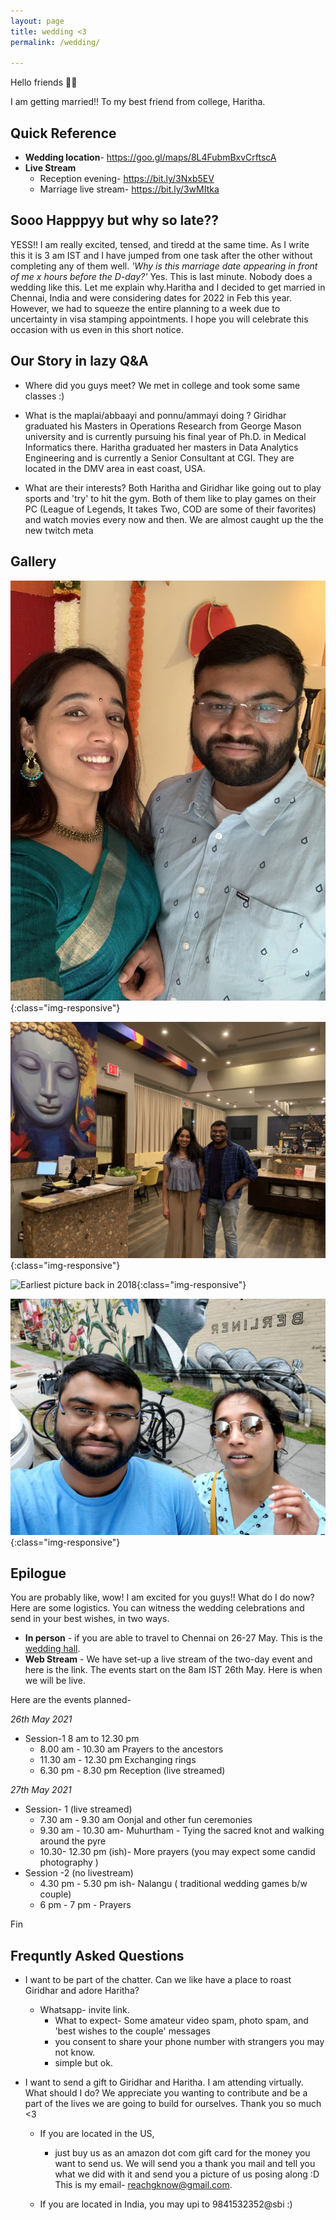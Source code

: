 ```yaml
---
layout: page
title: wedding <3
permalink: /wedding/

---
```


Hello friends 👋🏽

I am getting married!! To my best friend from college, Haritha.

## Quick Reference

* **Wedding location**- <https://goo.gl/maps/8L4FubmBxvCrftscA>
* **Live Stream**
  * Reception evening- <https://bit.ly/3Nxb5EV>
  * Marriage live stream- <https://bit.ly/3wMItka>

## Sooo Happpyy but why so late??

YESS!! I am really excited, tensed, and tiredd at the same time. As I write this it is 3 am IST and I have jumped from one task after the other without completing any of them well. *'Why is this marriage date appearing in front of me x hours before the D-day?'* Yes. This is last minute. Nobody does a wedding like this. Let me explain why.Haritha and I decided to get married in Chennai, India and were considering dates for 2022 in Feb this year. However, we had to squeeze the entire planning to a week due to uncertainty in visa stamping appointments. I hope you will celebrate this occasion with us even in this short notice.

## Our Story in lazy Q&A

* Where did you guys meet?
We met in college and took some same classes :)

* What is the maplai/abbaayi and ponnu/ammayi doing ?
Giridhar graduated his Masters in Operations Research from George Mason university and is currently pursuing his final year of Ph.D. in Medical Informatics there.
Haritha graduated her masters in Data Analytics Engineering and is currently a Senior Consultant at CGI. 
They are located in the DMV area in east coast, USA.

* What are their interests?
Both Haritha and Giridhar like going out to play sports and 'try' to hit the gym. Both of them like to play games on their PC (League of Legends, It takes Two, COD are some of their favorites) and watch movies every now and then. We are almost caught up the the new twitch meta

## Gallery

![Recently, about a month ago](assets/p1.jpg){:class="img-responsive"}

![Few months ago](/assets/p2.jpg){:class="img-responsive"}

![Earliest picture back in 2018](/assets/p4.png){:class="img-responsive"}

![while in DC](/assets/p5.jpg){:class="img-responsive"}

## Epilogue

You are probably like, wow! I am excited for you guys!! What do I do now? Here are some logistics.
You can witness the wedding celebrations and send in your best wishes, in two ways.

* **In person** - if you are able to travel to Chennai on 26-27 May. This is the [wedding hall](https://goo.gl/maps/8L4FubmBxvCrftscA).
* **Web Stream** - We have set-up a live stream of the two-day event and here is the link. The events start on the 8am IST 26th May. Here is when we will be live.

Here are the events planned-

*26th May 2021*

* Session-1 8 am to 12.30 pm
  * 8.00 am - 10.30 am Prayers to the ancestors
  * 11.30 am - 12.30 pm Exchanging rings
  * 6.30 pm - 8.30 pm Reception (live streamed)

*27th May 2021*

* Session- 1 (live streamed)
  * 7.30 am - 9.30 am Oonjal and other fun ceremonies
  * 9.30 am - 10.30 am- Muhurtham - Tying the sacred knot and walking around the pyre
  * 10.30- 12.30 pm (ish)- More prayers (you may expect some candid photography )
* Session -2 (no livestream)
  * 4.30 pm - 5.30 pm ish-  Nalangu ( traditional wedding games b/w couple)
  * 6 pm - 7 pm - Prayers  

Fin

## Frequntly Asked Questions

* I want to be part of the chatter. Can we like have a place to roast Giridhar and adore Haritha?
  * Whatsapp- invite link.
    * What to expect- Some amateur video spam, photo spam, and 'best wishes to the couple' messages
    * you consent to share your phone number with strangers you may not know.
    * simple but ok.

* I want to send a gift to Giridhar and Haritha. I am attending virtually. What should I do?
  We appreciate you wanting to contribute and be a part of the lives we are going to build for ourselves. Thank you so much <3
  * If you are located in the US,  
    * just buy us as an amazon dot com gift card for the money you want to send us. We will send you a thank you mail and tell you what we did with it and send you a picture of us posing along :D This is my email- reachgknow@gmail.com.

  * If you are located in India, you may upi to 9841532352@sbi :)
